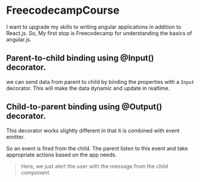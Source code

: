 # FreecodecampCourse

I want to upgrade my skills to writing angular applications in addition to React.js. So, My first stop is Freecodecamp for understanding the basics of angular.js.

## Parent-to-child binding using @Input() decorator.

we can send data from parent to child by binding the properties with a `Input` decorator. This will make the data dynamic and update in realtime.

## Child-to-parent binding using @Output() decorator.

This decorator works slightly different in that it is combined with event emitter.

So an event is fired from the child. The parent listen to this event and take appropriate actions based on the app needs.

> Here, we just alert the user with the message from the child component.
